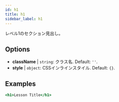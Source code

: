 ```yaml
---
id: h1
title: h1
sidebar_label: h1
---
```


レベル1のセクション見出し。

## Options

* __className__ | `string`: クラス名. Default: `''`.
* __style__ | `object`: CSSインラインスタイル. Default: `{}`.


## Examples

```jsx live
<h1>Lesson Title</h1>
```

